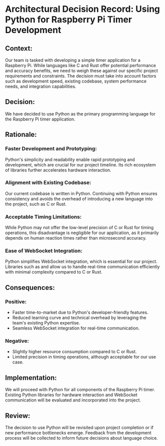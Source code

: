 # Architectural Decision Record: Using Python for Raspberry Pi Timer Development

## Context:

Our team is tasked with developing a simple timer application for a Raspberry Pi. While languages like C and Rust offer potential performance and accuracy benefits, we need to weigh these against our specific project requirements and constraints. The decision must take into account factors such as development speed, existing codebase, system performance needs, and integration capabilities.

## Decision:

We have decided to use Python as the primary programming language for the Raspberry Pi timer application.

## Rationale:

### Faster Development and Prototyping:

Python's simplicity and readability enable rapid prototyping and development, which are crucial for our project timeline. Its rich ecosystem of libraries further accelerates hardware interaction.

### Alignment with Existing Codebase:

Our current codebase is written in Python. Continuing with Python ensures consistency and avoids the overhead of introducing a new language into the project, such as C or Rust.

### Acceptable Timing Limitations:

While Python may not offer the low-level precision of C or Rust for timing operations, this disadvantage is negligible for our application, as it primarily depends on human reaction times rather than microsecond accuracy.

### Ease of WebSocket Integration:

Python simplifies WebSocket integration, which is essential for our project. Libraries such as and allow us to handle real-time communication efficiently with minimal complexity compared to C or Rust.

## Consequences:

### Positive:

- Faster time-to-market due to Python's developer-friendly features.
- Reduced learning curve and technical overhead by leveraging the team's existing Python expertise.
- Seamless WebSocket integration for real-time communication.

### Negative:

- Slightly higher resource consumption compared to C or Rust.
- Limited precision in timing operations, although acceptable for our use case.

## Implementation:

We will proceed with Python for all components of the Raspberry Pi timer. Existing Python libraries for hardware interaction and WebSocket communication will be evaluated and incorporated into the project.

## Review:

The decision to use Python will be revisited upon project completion or if new performance bottlenecks emerge. Feedback from the development process will be collected to inform future decisions about language choice.
